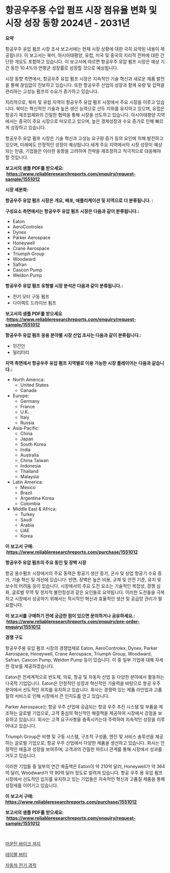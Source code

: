 <p><h1>항공우주용 수압 펌프 시장 점유율 변화 및 시장 성장 동향 2024년 - 2031년</h1></p><p><strong>요약</strong></p>
<p><p>항공우주 유압 펌프 시장 조사 보고서에는 현재 시장 상황에 대한 극히 요약된 내용이 제공됩니다. 이 보고서는 북미, 아시아태평양, 유럽, 미국 및 중국의 지리적 전파에 대한 간단한 개요도 포함하고 있습니다. 이 보고서에 따르면 항공우주 유압 펌프 시장은 예상 기간 동안 10.4%의 연평균 성장률로 성장할 것으로 예상됩니다.</p><p>시장 동향 측면에서, 항공우주 유압 펌프 시장은 지속적인 기술 혁신과 새로운 제품 발전을 통해 끊임없이 진보하고 있습니다. 또한 항공우주 산업의 성장과 함께 유량 및 압력을 관리하는 고성능 펌프의 수요가 증가하고 있습니다.</p><p>지리적으로, 북미 및 유럽 지역이 항공우주 유압 펌프 시장에서 주요 시장을 이루고 있습니다. 북미는 혁신적인 기술과 높은 생산 능력으로 선두 지위를 유지하고 있으며, 유럽은 항공기 제조업체와의 긴밀한 협력을 통해 시장을 선도하고 있습니다. 아시아태평양 지역에서는 중국이 주요 시장으로 떠오르고 있으며, 높은 경제성장과 수요 증가로 인해 빠르게 성장하고 있습니다.</p><p>항공우주 유압 펌프 시장은 기술 혁신과 고성능 요구량 증가 등의 요인에 의해 발전하고 있으며, 미래에도 안정적인 성장이 예상됩니다.세계 주요 지역에서의 시장 성장이 예상되는 만큼, 기업들은 이러한 동향을 고려하여 전략을 재조정하고 적극적으로 대응해야 할 것입니다.</p></p>
<p><strong>보고서의 샘플 PDF를 받으세요: &nbsp;<a href="https://www.reliableresearchreports.com/enquiry/request-sample/1551012">https://www.reliableresearchreports.com/enquiry/request-sample/1551012</a></strong></p>
<p><strong>시장 세분화:</strong></p>
<p><strong> 항공우주 유압 펌프 시장은 개요, 배포, 애플리케이션 및 지역으로 더 분류됩니다. :</strong></p>
<p><strong>구성요소 측면에서는 항공우주 유압 펌프 시장은 다음과 같이 분류됩니다.:</strong></p>
<p><ul><li>Eaton</li><li>AeroControlex</li><li>Dynex</li><li>Parker Aerospace</li><li>Honeywell</li><li>Crane Aerospace</li><li>Triumph Group</li><li>Woodward</li><li>Safran</li><li>Cascon Pump</li><li>Weldon Pump</li></ul></p>
<p><strong> 항공우주 유압 펌프 유형별 시장 분석은 다음과 같이 분류됩니다.:</strong></p>
<p><ul><li>전기 모터 구동 펌프</li><li>다이렉트 드라이브 펌프</li></ul></p>
<p><strong>보고서의 샘플 PDF를 받으세요 :<a href="https://www.reliableresearchreports.com/enquiry/request-sample/1551012">https://www.reliableresearchreports.com/enquiry/request-sample/1551012</a></strong></p>
<p><strong> 항공우주 유압 펌프 응용 분야별 시장 산업 조사는 다음과 같이 분류됩니다.:</strong></p>
<p><ul><li>민간인</li><li>밀리터리</li></ul></p>
<p><strong>지역 측면에서 항공우주 유압 펌프 지역별로 이용 가능한 시장 플레이어는 다음과 같습니다.:</strong></p>
<p><ul>
    <li>
        North America:
        <ul>
            <li>United States</li>
            <li>Canada</li>
        </ul>
    </li>
    <li>
        Europe:
        <ul>
            <li>Germany</li>
            <li>France</li>
            <li>U.K.</li>
            <li>Italy</li>
            <li>Russia</li>
        </ul>
    </li>
    <li>
        Asia-Pacific:
        <ul>
            <li>China</li>
            <li>Japan</li>
            <li>South Korea</li>
            <li>India</li>
            <li>Australia</li>
            <li>China Taiwan</li>
            <li>Indonesia</li>
            <li>Thailand</li>
            <li>Malaysia</li>
        </ul>
    </li>
    <li>
        Latin America:
        <ul>
            <li>Mexico</li>
            <li>Brazil</li>
            <li>Argentina Korea</li>
            <li>Colombia</li>
        </ul>
    </li>
    <li>
        Middle East & Africa:
        <ul>
            <li>Turkey</li>
            <li>Saudi</li>
            <li>Arabia</li>
            <li>UAE</li>
            <li>Korea</li>
        </ul>
    </li>
    </ul></p>
<p><strong>이 보고서 구매: &nbsp;<a href="https://www.reliableresearchreports.com/purchase/1551012">https://www.reliableresearchreports.com/purchase/1551012</a></strong></p>
<p><strong>항공우주 유압 펌프의 주요 동인 및 장벽 시장</strong></p>
<p><p>항공 용수펌프 시장에서의 주요 동력은 항공기 생산 증가, 군사 및 상업 항공기 수요 증가, 기술 혁신 및 개선에 있습니다. 반면, 장벽은 높은 비용, 규제 및 안전 기준, 유지 및 보수의 어려움 등이 있습니다. 시장에서의 주요 도전 요소는 기술적인 복잡성, 경쟁 심화, 글로벌 무역 및 정치적 불안정성과 같은 요인들로 요약됩니다. 이러한 도전들을 극복하고 시장에서 성공하기 위해서는 적시적인 혁신과 효율적인 생산 및 공급망 관리가 필요합니다.</p></p>
<p><strong>이 보고서를 구매하기 전에 궁금한 점이 있으면 문의하거나 공유하세요.: &nbsp;<a href="https://www.reliableresearchreports.com/enquiry/pre-order-enquiry/1551012">https://www.reliableresearchreports.com/enquiry/pre-order-enquiry/1551012</a></strong></p>
<p><strong>경쟁 구도</strong></p>
<p><p>항공우주용 유압 펌프 시장의 경쟁업체로 Eaton, AeroControlex, Dynex, Parker Aerospace, Honeywell, Crane Aerospace, Triumph Group, Woodward, Safran, Cascon Pump, Weldon Pump 등이 있습니다. 이 중 일부 기업에 대해 자세한 정보를 제공하겠습니다.</p><p>Eaton은 전세계적으로 반도체, 의료, 항공 및 자동차 산업 등 다양한 분야에서 활동하는 다국적 기업입니다. Eaton은 안정적인 성장과 혁신적인 기술력을 바탕으로 항공 우주 분야에서 선도적인 위치를 유지하고 있습니다. 회사는 경쟁력 있는 제품 라인업과 고품질의 서비스로 인해 시장에서 큰 인지도를 얻고 있습니다.</p><p>Parker Aerospace는 항공 우주 산업에 공급되는 항공 우주 추진 시스템 및 부품을 제조하는 글로벌 기업으로, 고객 중심의 혁신적인 해결책을 제공하여 시장에서 강점을 보유하고 있습니다. 회사는 고객 요구사항을 충족시키는데 주력하여 지속적인 성장을 이루어내고 있습니다.</p><p>Triumph Group은 비행 및 구동 시스템, 구조적 구성품, 엔진 및 서비스 솔루션을 제공하는 글로벌 기업으로, 항공 우주 산업에서 다양한 제품을 생산하고 있습니다. 회사는 안정적인 매출과 성장을 보여주며, 고객과의 긴밀한 파트너 관계를 통해 시장에서 성과를 거두고 있습니다.</p><p>이러한 기업들 중 일부의 연간 매출액은 Eaton이 약 210억 달러, Honeywell가 약 364억 달러, Woodward가 약 90억 달러 정도로 알려져 있습니다. 항공 우주 용 유압 펌프 시장에서 선도적인 입지를 유지하고 있는 기업들은 지속적인 혁신과 고품질 제품을 통해 성장세를 이어가고 있습니다.</p></p>
<p><strong>이 보고서 구매: &nbsp; <a href="https://www.reliableresearchreports.com/purchase/1551012">https://www.reliableresearchreports.com/purchase/1551012</a></strong></p>
<p><strong>보고서의 샘플 PDF를 받으세요: &nbsp;<a href="https://www.reliableresearchreports.com/enquiry/request-sample/1551012">https://www.reliableresearchreports.com/enquiry/request-sample/1551012</a></strong><strong></strong></p>
<p>&nbsp;</p>
<p><p><a href="https://github.com/iansanftyord09878/Market-Research-Report-List-1/blob/main/34168656534.md">마운틴 바이크 져지</a></p><p><a href="https://github.com/crfsywufhm81415/Market-Research-Report-List-1/blob/main/10789786535.md">테이블 버터</a></p><p><a href="https://github.com/Skyleitney456456/Market-Research-Report-List-1/blob/main/60832996533.md">자동차 전기 경적</a></p></p>